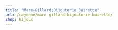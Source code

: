 ```yaml
---
title: "Mare-Gillard;Bijouterie Buirette"
url: /cayenne/mare-gillard-bijouterie-buirette/
shop: bijoux
---
```

